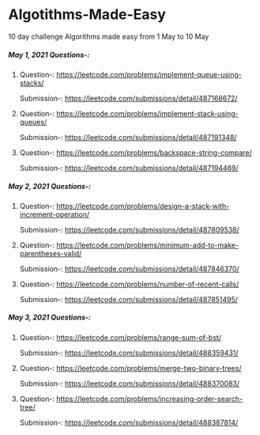 # Algotithms-Made-Easy
10 day challenge Algorithms made easy from 1 May to 10 May

##### May 1, 2021 Questions-:

1. Question-:
   https://leetcode.com/problems/implement-queue-using-stacks/

   Submission-:
   https://leetcode.com/submissions/detail/487168672/

2. Question-:
   https://leetcode.com/problems/implement-stack-using-queues/

   Submission-:
   https://leetcode.com/submissions/detail/487191348/
 
3. Question-:
   https://leetcode.com/problems/backspace-string-compare/
   
   Submission-:
   https://leetcode.com/submissions/detail/487194469/
   
   
##### May 2, 2021 Questions-:

1. Question-:
   https://leetcode.com/problems/design-a-stack-with-increment-operation/

   Submission-:
   https://leetcode.com/submissions/detail/487809538/

2. Question-:
   https://leetcode.com/problems/minimum-add-to-make-parentheses-valid/

   Submission-:
   https://leetcode.com/submissions/detail/487846370/
 
3. Question-:
   https://leetcode.com/problems/number-of-recent-calls/
   
   Submission-:
   https://leetcode.com/submissions/detail/487851495/

##### May 3, 2021 Questions-:

1. Question-:
   https://leetcode.com/problems/range-sum-of-bst/

   Submission-:
   https://leetcode.com/submissions/detail/488359431/

2. Question-:
   https://leetcode.com/problems/merge-two-binary-trees/

   Submission-:
   https://leetcode.com/submissions/detail/488370083/
 
3. Question-:
   https://leetcode.com/problems/increasing-order-search-tree/
   
   Submission-:
   https://leetcode.com/submissions/detail/488387814/
